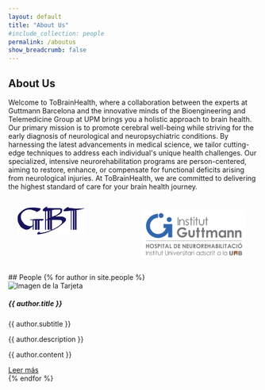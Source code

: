 ```yaml
---
layout: default
title: "About Us"
#include_collection: people
permalink: /aboutus
show_breadcrumb: false
---
```


## About Us

Welcome to ToBrainHealth, where a collaboration between the experts at Guttmann Barcelona and the innovative minds of the Bioengineering and Telemedicine Group at UPM brings you a holistic approach to brain health. Our primary mission is to promote cerebral well-being while striving for the early diagnosis of neurological and neuropsychiatric conditions. By harnessing the latest advancements in medical science, we tailor cutting-edge techniques to address each individual's unique health challenges. Our specialized, intensive neurorehabilitation programs are person-centered, aiming to restore, enhance, or compensate for functional deficits arising from neurological injuries. At ToBrainHealth, we are committed to delivering the highest standard of care for your brain health journey.

<div style="display: flex;">
  <div style="flex: 50%; padding: 3.5%;">
    <img src="assets/logos/GBT_SIMPLE.png" alt="Logo GBT" width="65%">
  </div>
  <div style="flex: 50%; padding: 5%;">
    <img src="assets/logos/logo-guttmann.jpg" alt="Logo Guttmann" width="100%">
  </div>
</div>

<div class="card-container">
## People
  {% for author in site.people %}
<div class="card mb-4">
  <div class="row">
    <div class="col-md-6">
      <img src="{{ author.image }}" class="card-img-top" alt="Imagen de la Tarjeta">
    </div>
  <div class="col-md-6">
    <div class="card-body">
      <h5 class="card-title">{{ author.title }}</h5>
      <p class="card-subtitle">{{ author.subtitle }}</p>
      <p class="card-text">{{ author.description }}</p>
      <div class="collapse" id="collapse{{ forloop.index }}">
        <p>{{ author.content }}</p>
      </div>
      <a class="btn btn-primary" data-toggle="collapse" href="#collapse{{ forloop.index }}" aria-expanded="false" aria-controls="collapse{{ forloop.index }}">
        Leer más
      </a>
    </div>
  </div>
</div>
 {% endfor %}
</div>

<!--
<div class="card-container">
  {% for author in site.people %}
    <div class="card">
      <img src="{{author.image}}">
      <h2>{{ author.title }}</h2>
      <h3>{{ author.subtitle }}</h3>
      <p>{{ author.content | markdownify }}</p>
    </div>
  {% endfor %}
</div>-->